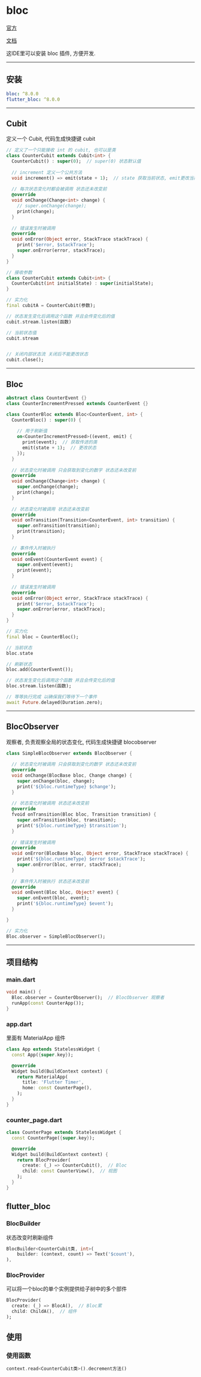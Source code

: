 # bloc

[官方](https://bloclibrary.dev)

[文档](https://pub.dev/packages/flutter_bloc)

这IDE里可以安装 bloc 插件, 方便开发.

---
## 安装

```yaml
bloc: ^8.0.0
flutter_bloc: ^8.0.0
```

---
## Cubit


定义一个 Cubit, 代码生成快捷键 cubit
```dart
// 定义了一个只能接收 int 的 cubit, 也可以是类
class CounterCubit extends Cubit<int> {
  CounterCubit() : super(0);  // super(0) 状态默认值
  
  // increment 定义一个公共方法
  void increment() => emit(state + 1);  // state 获取当前状态, emit更改当前状态
  
  // 每次状态变化时都会被调用 状态还未改变前
  @override
  void onChange(Change<int> change) {
    // super.onChange(change);
    print(change);
  }
  
  // 错误发生时被调用
  @override
  void onError(Object error, StackTrace stackTrace) {
    print('$error, $stackTrace');
    super.onError(error, stackTrace);
  }
}
```

```dart
// 接收参数 
class CounterCubit extends Cubit<int> {
  CounterCubit(int initialState) : super(initialState);
}
```

```dart
// 实力化
final cubitA = CounterCubit(参数);

// 状态发生变化后调用这个函数 并且会传变化后的值
cubit.stream.listen(函数)

// 当前状态值
cubit.stream


// 关闭内部状态流 关闭后不能更改状态
cubit.close();
```

---
## Bloc

```dart
abstract class CounterEvent {}
class CounterIncrementPressed extends CounterEvent {}

class CounterBloc extends Bloc<CounterEvent, int> {
  CounterBloc() : super(0) {
    
    // 用于刷新值
    on<CounterIncrementPressed>((event, emit) {
      print(event);  // 获取传进的类
      emit(state + 1);  // 更改状态
    });
  }
  
  // 状态变化时被调用 只会获取到变化的数字 状态还未改变前
  @override
  void onChange(Change<int> change) {
    super.onChange(change);
    print(change);
  }
  
  // 状态变化时被调用 状态还未改变前
  @override
  void onTransition(Transition<CounterEvent, int> transition) {
    super.onTransition(transition);
    print(transition);
  }
  
  // 事件传入时被执行
  @override
  void onEvent(CounterEvent event) {
    super.onEvent(event);
    print(event);
  }
  
  // 错误发生时被调用
  @override
  void onError(Object error, StackTrace stackTrace) {
    print('$error, $stackTrace');
    super.onError(error, stackTrace);
  }
}
```

```dart
// 实力化
final bloc = CounterBloc();

// 当前状态
bloc.state

// 刷新状态
bloc.add(CounterEvent());

// 状态发生变化后调用这个函数 并且会传变化后的值
bloc.stream.listen(函数);

// 等等执行完成 以确保我们等待下一个事件
await Future.delayed(Duration.zero);
```

---
## BlocObserver

观察者, 负责观察全局的状态变化, 代码生成快捷键 blocobserver


```dart
class SimpleBlocObserver extends BlocObserver {
  
  // 状态变化时被调用 只会获取到变化的数字 状态还未改变前
  @override
  void onChange(BlocBase bloc, Change change) {
    super.onChange(bloc, change);
    print('${bloc.runtimeType} $change');
  }
  
  // 状态变化时被调用 状态还未改变前
  @override
  fvoid onTransition(Bloc bloc, Transition transition) {
    super.onTransition(bloc, transition);
    print('${bloc.runtimeType} $transition');
  }
  
  // 错误发生时被调用
  @override
  void onError(BlocBase bloc, Object error, StackTrace stackTrace) {
    print('${bloc.runtimeType} $error $stackTrace');
    super.onError(bloc, error, stackTrace);
  }
  
  // 事件传入时被执行 状态还未改变前
  @override
  void onEvent(Bloc bloc, Object? event) {
    super.onEvent(bloc, event);
    print('${bloc.runtimeType} $event');
  }

}
```

```dart
// 实力化
Bloc.observer = SimpleBlocObserver();
```

---
## 项目结构

### main.dart


```dart title="main.dart"
void main() {
  Bloc.observer = CounterObserver();  // BlocObserver 观察者
  runApp(const CounterApp());
}
```

### app.dart

里面有 MaterialApp 组件

```dart title="app.dart"
class App extends StatelessWidget {
  const App({super.key});

  @override
  Widget build(BuildContext context) {
    return MaterialApp(
      title: 'Flutter Timer',
      home: const CounterPage(),
    );
  }
}
```

### counter_page.dart

```dart
class CounterPage extends StatelessWidget {
  const CounterPage({super.key});

  @override
  Widget build(BuildContext context) {
    return BlocProvider(
      create: (_) => CounterCubit(),  // Bloc
      child: const CounterView(),  // 视图
    );
  }
}
```

## flutter_bloc

### BlocBuilder

状态改变时刷新组件

```dart
BlocBuilder<CounterCubit类, int>(
    builder: (context, count) => Text('$count'),
),
```

### BlocProvider

可以将一个bloc的单个实例提供给子树中的多个部件

```dart
BlocProvider(
  create: (_) => BlocA(),  // Bloc累
  child: ChildA(),  // 组件
);
```

## 使用

### 使用函数

```dart
context.read<CounterCubit类>().decrement方法()
```